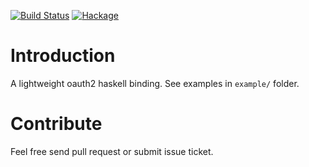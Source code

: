 [![Build Status](https://secure.travis-ci.org/freizl/hoauth2.png?branch=master)](http://travis-ci.org/freizl/hoauth2)
[![Hackage](https://img.shields.io/hackage/v/hoauth2.svg?style=flat-square)](https://hackage.haskell.org/package/hoauth2)
# Introduction

A lightweight oauth2 haskell binding. See examples in `example/` folder.

# Contribute

Feel free send pull request or submit issue ticket.
